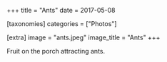 +++
title = "Ants"
date = 2017-05-08

[taxonomies]
categories = ["Photos"]

[extra]
image = "ants.jpeg"
image_title = "Ants"
+++

Fruit on the porch attracting ants.
